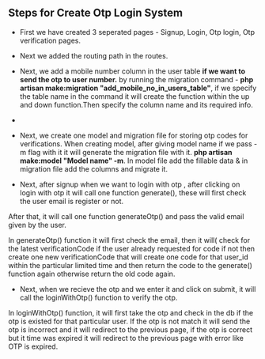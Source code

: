 ## Steps for Create Otp Login System

* First we have created 3 seperated pages - Signup, Login, Otp login, Otp verification pages.

* Next we added the routing path in the routes.

* Next, we add a mobile number column in the user table **if we want to send the otp to user number.** by running the migration command - **php artisan make:migration "add_mobile_no_in_users_table"**, if we specify the table name in the command it will create the function  within the up and down function.Then specify the column name and its required info.

* 

* Next, we create one model and migration file for storing otp codes for verifications. When creating model, after giving model name if we pass -m flag with it it will generate the migration file with it. **php artisan make:model "Model name" -m**. In model file add the fillable data & in migration file add the columns and migrate it.


* Next, after signup when we want to login with otp , after clicking on login with otp it will call one function generate(), these will first check the user email is register or not.

 After that, it will call one function generateOtp() and pass the valid email given by the user.

 In generateOtp() function it will first check the email, then it will( check for the latest verificationCode if the user already requested for code if not then create one new verificationCode that will create one code for that user_id within the particular limited time and then return the code to the generate() function again otherwise return the old code again.  

 * Next, when we recieve the otp and we enter it and click on submit, it will call the loginWithOtp() function to verify the otp.

 In loginWithOtp() function, it will first take the otp and check in the db if the otp is existed for that particular user. If the otp is not match it will send the otp is incorrect and it will redirect to the previous page, if the otp is correct but it time was expired it will redirect to the previous page with error like OTP is expired. 

